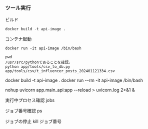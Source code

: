 ### ツール実行

ビルド
```
docker build -t api-image .
```
コンテナ起動
```
docker run -it api-image /bin/bash

```

```
pwd
/usr/src/pythonであることを確認。
python app/tools/csv_to_db.py app/tools/csv/t_influencer_posts_202401121334.csv
```

docker build -t api-image .
docker run  --rm -it api-image /bin/bash



nohup uvicorn app.main_api:app --reload > uvicorn.log 2>&1 &

実行中プロセス確認
jobs

ジョブ番号確認
ps

ジョブの停止
kill ジョブ番号